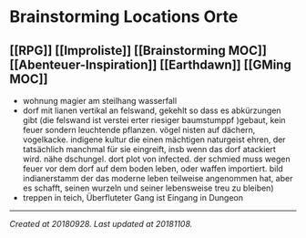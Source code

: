 # Brainstorming Locations Orte
 [[RPG]] [[Improliste]] [[Brainstorming MOC]] [[Abenteuer-Inspiration]] [[Earthdawn]] [[GMing MOC]] 
---



*   wohnung magier am steilhang wasserfall
*   dorf mit lianen vertikal an felswand, gekehlt so dass es abkürzungen gibt (die felswand ist verstei erter riesiger baumstumppf )gebaut, kein feuer sondern leuchtende pflanzen. vögel nisten auf dächern, vogelkacke. indigene kultur die einen mächtigen naturgeist ehren, der tatsächlich manchmal für sie eingreift, insb wenn das dorf atackiert wird. nähe dschungel. dort plot von infected. der schmied muss wegen feuer vor dem dorf auf dem boden leben, oder waffen importiert. bild indianerstamm der das moderne leben teilweise angenommen hat, aber es schafft, seinen wurzeln und seiner lebensweise treu zu bleiben)
*   treppen in teich, Überfluteter Gang ist Eingang in Dungeon

---

_Created at 20180928._
_Last updated at 20181108._



